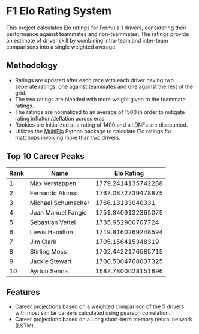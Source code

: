 # F1 Elo Rating System

This project calculates Elo ratings for Formula 1 drivers, considering their performance against teammates and non-teammates. The ratings provide an estimate of driver skill by combining intra-team and inter-team comparisons into a single weighted average.

## Methodology
- Ratings are updated after each race with each driver having two seperate ratings, one against teammates and one against the rest of the grid. 
- The two ratings are blended with more weight given to the teammate ratings.
- The ratings are normalized to an average of 1500 in order to mitigate rating inflation/deflation across eras.
- Rookies are initialized at a rating of 1400 and all DNFs are discounted.
- Utilizes the [MultiElo](https://pypi.org/project/multielo/) Python package to calculate Elo ratings for matchups involving more than two drivers.

## Top 10 Career Peaks
| Rank | Name                 | Elo Rating          |
|------|----------------------|---------------------|
| 1    | Max Verstappen       | 1779.2414135742288 |
| 2    | Fernando Alonso      | 1767.0872739478875 |
| 3    | Michael Schumacher   | 1766.13133040331   |
| 4    | Juan Manuel Fangio   | 1751.8409132365075 |
| 5    | Sebastian Vettel     | 1735.952900707724  |
| 6    | Lewis Hamilton       | 1719.8160269248594 |
| 7    | Jim Clark            | 1705.156415348319  |
| 8    | Stirling Moss        | 1702.4422176585715 |
| 9    | Jackie Stewart       | 1700.5004768037325 |
| 10   | Ayrton Senna         | 1687.7800028151896 |

## Features
- Career projections based on a weighted comparison of the 5 drivers with most similar careers calculated using pearson correlation.
- Career projections based on a Long short-term memory neural network (LSTM). 


